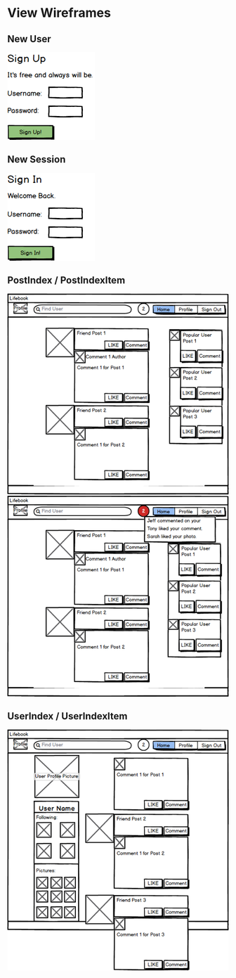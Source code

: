 # View Wireframes

## New User
![new-user]

## New Session
![new-session]

## PostIndex / PostIndexItem
![posts]
![posts-with-notification]

## UserIndex / UserIndexItem
![user-profile]




[new-user]: ./mockups/Sign_Up_Page.png
[new-session]: ./mockups/Sign_In_Page.png
[posts]: ./mockups/User_Feed_page.png
[user-profile]: ./mockups/Person_User_Profile_Page.png
[posts-with-notification]: ./mockups/User_Feed_Page_with_Notification.png
